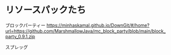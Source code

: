 # リソースパックたち

ブロックパーティー
https://minhaskamal.github.io/DownGit/#/home?url=https://github.com/MarshmallowJava/mc_block_party/blob/main/block_party_0.9.1.zip

スプレッグ
